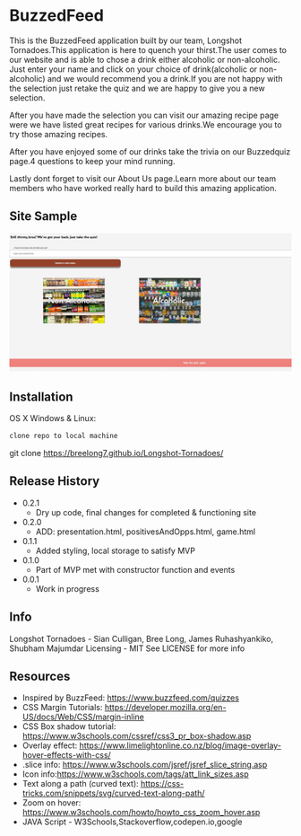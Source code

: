 # BuzzedFeed

This is the BuzzedFeed application built by our team, Longshot Tornadoes.This application is here to quench your thirst.The user comes to our website and is able to chose a drink either alcoholic or non-alcoholic.
Just enter your name and click on your choice of drink(alcoholic or non-alcoholic) and we would recommend you a drink.If you are not happy with the selection just retake the quiz and we are happy to give you a new selection.

After you have made the selection you can visit our amazing recipe page were we have listed great recipes  for various drinks.We encourage you  to try those amazing recipes.

After you have enjoyed some of our drinks take the trivia on our Buzzedquiz page.4 questions to keep your mind running.

Lastly dont forget to visit our About Us page.Learn more about our team members who have worked really hard to build this amazing application.

## Site Sample

![](img/site.example.JPG)


## Installation

OS X Windows & Linux:

```sh
clone repo to local machine
```
git clone https://breelong7.github.io/Longshot-Tornadoes/


## Release History

* 0.2.1
    * Dry up code, final changes for completed & functioning site
* 0.2.0
    * ADD: presentation.html, positivesAndOpps.html, game.html
* 0.1.1
    * Added styling, local storage to satisfy MVP
* 0.1.0
    * Part of MVP met with constructor function and events
* 0.0.1
    * Work in progress

## Info

Longshot Tornadoes - Sian Culligan, Bree Long, James Ruhashyankiko, Shubham Majumdar
Licensing - MIT
See LICENSE for more info


## Resources
- Inspired by BuzzFeed: https://www.buzzfeed.com/quizzes
- CSS Margin Tutorials: https://developer.mozilla.org/en-US/docs/Web/CSS/margin-inline
- CSS Box shadow tutorial: https://www.w3schools.com/cssref/css3_pr_box-shadow.asp
- Overlay effect: https://www.limelightonline.co.nz/blog/image-overlay-hover-effects-with-css/
- .slice info: https://www.w3schools.com/jsref/jsref_slice_string.asp
- Icon info:https://www.w3schools.com/tags/att_link_sizes.asp
- Text along a path (curved text): https://css-tricks.com/snippets/svg/curved-text-along-path/
- Zoom on hover: https://www.w3schools.com/howto/howto_css_zoom_hover.asp
- JAVA Script - W3Schools,Stackoverflow,codepen.io,google
